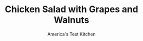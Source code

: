 ---
layout: ../../layouts/MarkdownPostLayout.astro
title: Chicken Salad with Grapes and Walnuts
author: America's Test Kitchen
pubDate: 2023-03-15
description: "For the juiciest, most tender meat for chicken salad, turn on your oven."
image_url: https://res.cloudinary.com/hksqkdlah/image/upload/ar_1:1,c_fill,dpr_2.0,f_auto,fl_lossy.progressive.strip_profile,g_faces:auto,q_auto:low,w_344/43838-sfs-chicken-salad-with-grapes-and-walnuts-2
tags: ["Side Dishes","Chicken","Fruit","Salads"]
calories: 2688
protein: 35
carbohydrates: 6
fats: 
fiber: 1
ingredients: ["2 pounds, boneless, skinless chicken breast, trimmed","1 tablespoon, extra-virgin olive oil","3/4 teaspoon, table salt, divided","1/2 teaspoon, pepper, divided","6 ounces, red seedless grapes, halved (1 cup)","2/3 cup, mayonnaise","6 tablespoons, walnuts, toasted and chopped","1/4 cup finely chopped, celery","3 tablespoons, chopped fresh parsley","3 tablespoons, chopped fresh chives","1 tablespoon, Dijon mustard"]
serves: 6
time: "1 hour, plus 45 minutes cooling and 2 hours chilling"
instructions: ["Adjust oven rack to middle position and heat oven to 350 degrees. Cover chicken with plastic wrap. Using meat pounder, gently pound thickest part of each breast to ¾-inch thickness.","Toss chicken, oil, ¼ teaspoon salt, and ¼ teaspoon pepper together in 13 by 9-inch baking dish. Arrange chicken in single layer in dish and cover tightly with aluminum foil. Bake until chicken registers 160 degrees, 28 to 32 minutes. (When checking temperature, carefully open foil so that steam escapes away from you.) Transfer chicken to large plate and let cool for 15 minutes; discard any accumulated juices. Refrigerate chicken until completely cooled, about 30 minutes.","Cut chicken into ½-inch pieces. Combine chicken, grapes, mayonnaise, walnuts, celery, parsley, chives, mustard, remaining ½ teaspoon salt, and remaining ¼ teaspoon pepper in bowl. Cover with plastic and refrigerate for at least 2 hours to allow flavors to meld. Serve. (Salad can be refrigerated for up to 2 days.)"]
nutrition: ["618 mg Potassium","358 mg Phosphorus","25 mg Calcium","1 mg Iron","59 mg Magnesium","516 mg Sodium","1 mg Zinc","30 g Fat","14 mg Niacin (B3)","8 g Monounsaturated","16 g Polyunsaturated","4 mg Vitamin C","120 mg Cholesterol","4 g Saturated","1 g Fiber","27 µg Folate (food)","4 g Sugars","41 µg Vitamin K","141 g Water","6 g Carbs","27 µg Folate equivalent (total)","35 g Protein","1 mg Vitamin E","1 mg Vitamin B6","23 µg Vitamin A","448 kcal Energy","2688 calories"]
notes: "We pound the chicken breasts to an even thickness to ensure that they all cook at the same rate. This salad can be served in a sandwich or over lettuce."
---